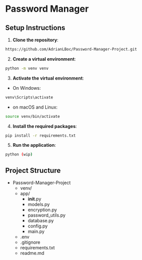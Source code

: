 # Password Manager

## Setup Instructions

1. **Clone the repository**:
```bash
https://github.com/AdrianLBoc/Password-Manager-Project.git
```
2. **Create a virtual environment**:
```bash
python -m venv venv
```
3. **Activate the virtual environment**:
- On Windows:
```bash
venv\Scripts\activate
```
- on macOS and Linux:
```bash
source venv/bin/activate
```
4. **Install the required packages**:
```bash
pip install -r requirements.txt
```
5. **Run the application**:
```bash
python (wip)
```
## Project Structure
- Password-Manager-Project
    - venv/
    - app/
        - __init__.py
        - models.py
        - encryption.py
        - password_utils.py
        - database.py
        - config.py
        - main.py
    - .env
    - .gitignore
    - requirements.txt
    - readme.md